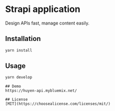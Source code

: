 # Strapi application

Design APIs fast, manage content easily.

## Installation

```bash
yarn install
```

## Usage

```bash
yarn develop
```

```
## Demo
https://huyen-api.mybluemix.net/

## License
[MIT](https://choosealicense.com/licenses/mit/)
